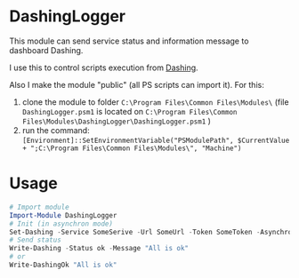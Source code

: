 # DashingLogger
This module can send service status and information message to dashboard Dashing.

I use this to control scripts execution from [Dashing](https://github.com/Shopify/dashing/).

Also I make the module "public" (all PS scripts can import it).
For this:

1. clone the module to folder `C:\Program Files\Common Files\Modules\`
(file `DashingLogger.psm1` is located on `C:\Program Files\Common Files\Modules\DashingLogger\DashingLogger.psm1` )
2. run the command:
`[Environment]::SetEnvironmentVariable("PSModulePath", $CurrentValue + ";C:\Program Files\Common Files\Modules\", "Machine")`


# Usage
```PowerShell
# Import module
Import-Module DashingLogger
# Init (in asynchron mode)
Set-Dashing -Service SomeSerive -Url SomeUrl -Token SomeToken -Asynchron
# Send status
Write-Dashing -Status ok -Message "All is ok"
# or
Write-DashingOk "All is ok"
```
